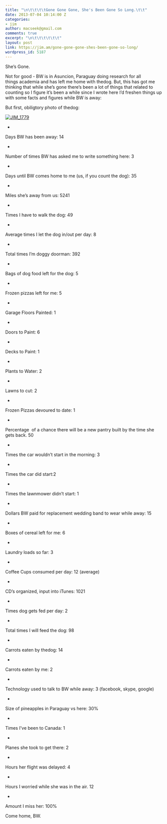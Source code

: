 ```yaml
---
title: "\n\t\t\t\tGone Gone Gone, She's Been Gone So Long.\t\t"
date: 2013-07-04 10:14:00 Z
categories:
- jim
author: macseek@gmail.com
comments: true
excerpt: "\n\t\t\t\t\t\t"
layout: post
link: https://jim.am/gone-gone-gone-shes-been-gone-so-long/
wordpress_id: 5187
---
```


She’s Gone.




Not for good - BW is in Asuncion, Paraguay doing research for all things academia and has left me home with thedog. But, this has got me thinking that while she’s gone there’s been a lot of things that related to counting so I figure it’s been a while since I wrote here I’d freshen things up with some facts and figures while BW is away:




But first, obiligtory photo of thedog:




[![JIM_1779](http://jim.am/images/2013/07/JIM_1779-630x418.jpg)](http://jim.am/images/2013/07/JIM_1779.jpg)






  * 


Days BW has been away: 14





  * 


Number of times BW has asked me to write something here: 3





  * 


Days until BW comes home to me (us, if you count the dog): 35





  * 


Miles she’s away from us: 5241





  * 


Times I have to walk the dog: 49





  * 


Average times I let the dog in/out per day: 8





  * 


Total times I’m doggy doorman: 392





  * 


Bags of dog food left for the dog: 5





  * 


Frozen pizzas left for me: 5





  * 


Garage Floors Painted: 1





  * 


Doors to Paint: 6





  * 


Decks to Paint: 1





  * 


Plants to Water: 2





  * 


Lawns to cut: 2





  * 


Frozen Pizzas devoured to date: 1





  * 


Percentage  of a chance there will be a new pantry built by the time she gets back. 50





  * 


Times the car wouldn’t start in the morning: 3





  * 


Times the car did start:2





  * 


Times the lawnmower didn’t start: 1





  * 


Dollars BW paid for replacement wedding band to wear while away: 15





  * 


Boxes of cereal left for me: 6





  * 


Laundry loads so far: 3





  * 


Coffee Cups consumed per day: 12 (average)





  * 


CD’s organized, input into iTunes: 1021





  * 


Times dog gets fed per day: 2





  * 


Total times I will feed the dog: 98





  * 


Carrots eaten by thedog: 14





  * 


Carrots eaten by me: 2





  * 


Technology used to talk to BW while away: 3 (facebook, skype, google)





  * 


Size of pineapples in Paraguay vs here: 30%





  * 


Times I’ve been to Canada: 1





  * 


Planes she took to get there: 2





  * 


Hours her flight was delayed: 4





  * 


Hours I worried while she was in the air. 12





  * 


Amount I miss her: 100%







Come home, BW.




 


		
